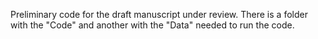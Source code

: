Preliminary code for the draft manuscript under review. There is a folder with the "Code" and another with the "Data" needed to run the code.
